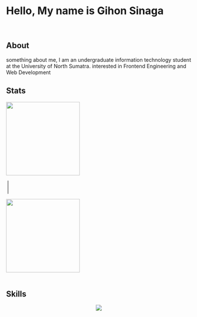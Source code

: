 <div align=start> <h1>Hello, My name is Gihon Sinaga</h1> </div>

<br>

## About 

 something about me, I am an undergraduate information technology student at the University of North Sumatra. interested in Frontend Engineering and Web Development 


## Stats
<div align=start>

  <img height=200 align="center" src="https://github-readme-stats.vercel.app/api?username=gihonsinaga&rank_icon=github&bg_color=000000&text_color=FFFFFF" />

<span style="font-size: 30px; color: #808080;">|</span>

  <img height=200 align="center" src="https://github-readme-stats.vercel.app/api/top-langs?username=gihonsinaga&layout=compact&langs_count=8&card_width=320&bg_color=000000&text_color=FFFFFF" />

</div><br>

## Skills


<p align="center">
  <a href="https://skillicons.dev">
    <img src="https://skillicons.dev/icons?perline=10&i=react,vite,javascript,html,css,nodejs,postman,figma" />
  </a>
</p>
<br>
